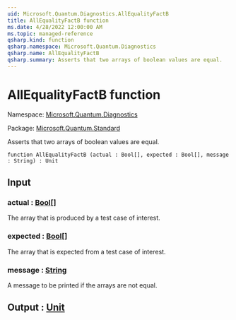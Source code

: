 ```yaml
---
uid: Microsoft.Quantum.Diagnostics.AllEqualityFactB
title: AllEqualityFactB function
ms.date: 4/28/2022 12:00:00 AM
ms.topic: managed-reference
qsharp.kind: function
qsharp.namespace: Microsoft.Quantum.Diagnostics
qsharp.name: AllEqualityFactB
qsharp.summary: Asserts that two arrays of boolean values are equal.
---
```


# AllEqualityFactB function

Namespace: [Microsoft.Quantum.Diagnostics](xref:Microsoft.Quantum.Diagnostics)

Package: [Microsoft.Quantum.Standard](https://nuget.org/packages/Microsoft.Quantum.Standard)


Asserts that two arrays of boolean values are equal.

```qsharp
function AllEqualityFactB (actual : Bool[], expected : Bool[], message : String) : Unit
```


## Input

### actual : [Bool](xref:microsoft.quantum.qsharp.valueliterals#bool-literals)[]

The array that is produced by a test case of interest.


### expected : [Bool](xref:microsoft.quantum.qsharp.valueliterals#bool-literals)[]

The array that is expected from a test case of interest.


### message : [String](xref:microsoft.quantum.qsharp.valueliterals#string-literals)

A message to be printed if the arrays are not equal.



## Output : [Unit](xref:microsoft.quantum.qsharp.valueliterals#unit-literal)

